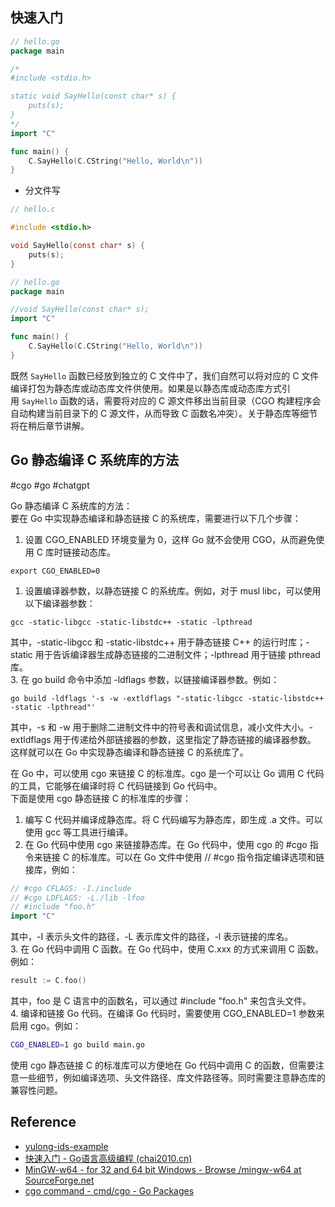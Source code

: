 ## 快速入门

```go
// hello.go
package main

/*
#include <stdio.h>

static void SayHello(const char* s) {
    puts(s);
}
*/
import "C"

func main() {
    C.SayHello(C.CString("Hello, World\n"))
}

```

- 分文件写

```c
// hello.c

#include <stdio.h>

void SayHello(const char* s) {
    puts(s);
}

```

```go
// hello.go
package main

//void SayHello(const char* s);
import "C"

func main() {
    C.SayHello(C.CString("Hello, World\n"))
}

```

既然 `SayHello` 函数已经放到独立的 C 文件中了，我们自然可以将对应的 C 文件编译打包为静态库或动态库文件供使用。如果是以静态库或动态库方式引用 `SayHello` 函数的话，需要将对应的 C 源文件移出当前目录（CGO 构建程序会自动构建当前目录下的 C 源文件，从而导致 C 函数名冲突）。关于静态库等细节将在稍后章节讲解。

## Go 静态编译 C 系统库的方法

#cgo #go #chatgpt  

Go 静态编译 C 系统库的方法：  
要在 Go 中实现静态编译和静态链接 C 的系统库，需要进行以下几个步骤：

1. 设置 CGO_ENABLED 环境变量为 0，这样 Go 就不会使用 CGO，从而避免使用 C 库时链接动态库。

```
export CGO_ENABLED=0
```

1. 设置编译器参数，以静态链接 C 的系统库。例如，对于 musl libc，可以使用以下编译器参数：

```
gcc -static-libgcc -static-libstdc++ -static -lpthread
```

其中，-static-libgcc 和 -static-libstdc++ 用于静态链接 C++ 的运行时库；-static 用于告诉编译器生成静态链接的二进制文件；-lpthread 用于链接 pthread 库。  
3. 在 go build 命令中添加 -ldflags 参数，以链接编译器参数。例如：

```
go build -ldflags '-s -w -extldflags "-static-libgcc -static-libstdc++ -static -lpthread"'
```

其中，-s 和 -w 用于删除二进制文件中的符号表和调试信息，减小文件大小。-extldflags 用于传递给外部链接器的参数，这里指定了静态链接的编译器参数。  
这样就可以在 Go 中实现静态编译和静态链接 C 的系统库了。

在 Go 中，可以使用 cgo 来链接 C 的标准库。cgo 是一个可以让 Go 调用 C 代码的工具，它能够在编译时将 C 代码链接到 Go 代码中。  
下面是使用 cgo 静态链接 C 的标准库的步骤：

1. 编写 C 代码并编译成静态库。将 C 代码编写为静态库，即生成 .a 文件。可以使用 gcc 等工具进行编译。
2. 在 Go 代码中使用 cgo 来链接静态库。在 Go 代码中，使用 cgo 的 #cgo 指令来链接 C 的标准库。可以在 Go 文件中使用 // #cgo 指令指定编译选项和链接库，例如：

```go
// #cgo CFLAGS: -I./include
// #cgo LDFLAGS: -L./lib -lfoo
// #include "foo.h"
import "C"
```

其中，-I 表示头文件的路径，-L 表示库文件的路径，-l 表示链接的库名。  
3. 在 Go 代码中调用 C 函数。在 Go 代码中，使用 C.xxx 的方式来调用 C 函数。例如：

```go
result := C.foo()
```

其中，foo 是 C 语言中的函数名，可以通过 #include "foo.h" 来包含头文件。  
4. 编译和链接 Go 代码。在编译 Go 代码时，需要使用 CGO_ENABLED=1 参数来启用 cgo。例如：

```sh
CGO_ENABLED=1 go build main.go
```

使用 cgo 静态链接 C 的标准库可以方便地在 Go 代码中调用 C 的函数，但需要注意一些细节，例如编译选项、头文件路径、库文件路径等。同时需要注意静态库的兼容性问题。

## Reference

- [yulong-ids-example](https://github1s.com/ysrc/yulong-hids-archived/blob/HEAD/agent/monitor/connection_linux.go)
- [快速入门 - Go语言高级编程 (chai2010.cn)](https://chai2010.cn/advanced-go-programming-book/ch2-cgo/ch2-01-hello-cgo.html)
- [MinGW-w64 - for 32 and 64 bit Windows - Browse /mingw-w64 at SourceForge.net](https://sourceforge.net/projects/mingw-w64/files/mingw-w64/)
- [cgo command - cmd/cgo - Go Packages](https://pkg.go.dev/cmd/cgo)
